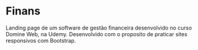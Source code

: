 # Finans
Landing page de um software de gestão financeira desenvolvido no curso Domine Web, na Udemy. Desenvolvido com o proposito de praticar sites responsivos com Bootstrap.
